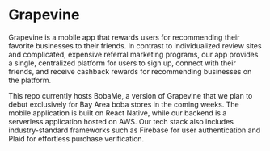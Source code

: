 # Grapevine

Grapevine is a mobile app that rewards users for recommending their favorite businesses to their friends. In contrast to individualized review sites and complicated, expensive referral marketing programs, our app provides a single, centralized platform for users to sign up, connect with their friends, and receive cashback rewards for recommending businesses on the platform.

This repo currently hosts BobaMe, a version of Grapevine that we plan to debut exclusively for Bay Area boba stores in the coming weeks. The mobile application is built on React Native, while our backend is a serverless application hosted on AWS. Our tech stack also includes industry-standard frameworks such as Firebase for user authentication and Plaid for effortless purchase verification. 